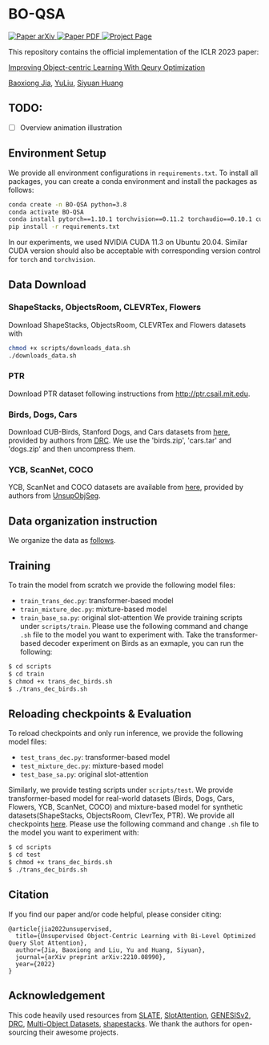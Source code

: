 # BO-QSA

<p align="left">
    <a href='https://arxiv.org/abs/2210.08990'>
      <img src='https://img.shields.io/badge/Paper-arXiv-green?style=plastic&logo=arXiv&logoColor=green' alt='Paper arXiv'>
    </a>
    <a href='https://arxiv.org/pdf/2210.08990.pdf'>
      <img src='https://img.shields.io/badge/Paper-PDF-red?style=plastic&logo=adobeacrobatreader&logoColor=red' alt='Paper PDF'>
    </a>
    <a href='https://bo-qsa.github.io'>
      <img src='https://img.shields.io/badge/Project-Page-blue?style=plastic&logo=Google%20chrome&logoColor=blue' alt='Project Page'>
    </a>
</p>

This repository contains the official implementation of the ICLR 2023 paper:

[Improving Object-centric Learning With Qeury Optimization](http://arxiv.org/abs/2210.08990)

[Baoxiong Jia](https://buzz-beater.github.io/), [YuLiu](https://yuliu-ly.github.io), [Siyuan Huang](https://siyuanhuang.com/)

## TODO:
- [ ] Overview animation illustration


## Environment Setup
We provide all environment configurations in ``requirements.txt``. To install all packages, you can create a conda environment and install the packages as follows: 
```bash
conda create -n BO-QSA python=3.8
conda activate BO-QSA
conda install pytorch==1.10.1 torchvision==0.11.2 torchaudio==0.10.1 cudatoolkit=11.3 -c pytorch -c conda-forge
pip install -r requirements.txt
```
In our experiments, we used NVIDIA CUDA 11.3 on Ubuntu 20.04. Similar CUDA version should also be acceptable with corresponding version control for ``torch`` and ``torchvision``.

## Data Download
### ShapeStacks, ObjectsRoom, CLEVRTex, Flowers
Download ShapeStacks, ObjectsRoom, CLEVRTex and Flowers datasets with
```bash
chmod +x scripts/downloads_data.sh
./downloads_data.sh
```

### PTR
Download PTR dataset following instructions from http://ptr.csail.mit.edu.

### Birds, Dogs, Cars
Download CUB-Birds, Stanford Dogs, and Cars datasets from [here](https://drive.google.com/drive/folders/1zEzsKV2hOlwaNRzrEXc9oGdpTBrrVIVk), provided by authors from [DRC](https://github.com/yuPeiyu98/DRC). We use the 'birds.zip', 'cars.tar' and 'dogs.zip' and then uncompress them.

### YCB, ScanNet, COCO
YCB, ScanNet and COCO datasets are available from [here](https://www.dropbox.com/sh/u1p1d6hysjxqauy/AACgEh0K5ANipuIeDnmaC5mQa?dl=0), provided by authors from [UnsupObjSeg](https://github.com/vLAR-group/UnsupObjSeg).

## Data organization instruction
We organize the data as [follows](./data/README.md).

## Training

To train the model from scratch we provide the following model files:
 - ``train_trans_dec.py``: transformer-based model
 - ``train_mixture_dec.py``: mixture-based model
 - ``train_base_sa.py``: original slot-attention
We provide training scripts under ```scripts/train```. Please use the following command and change ``.sh`` file to the model you want to experiment with. Take the transformer-based decoder experiment on Birds as an exmaple, you can run the following:
```bash
$ cd scripts
$ cd train
$ chmod +x trans_dec_birds.sh
$ ./trans_dec_birds.sh
```
## Reloading checkpoints & Evaluation

To reload checkpoints and only run inference, we provide the following model files:
 - ``test_trans_dec.py``: transformer-based model
 - ``test_mixture_dec.py``: mixture-based model
 - ``test_base_sa.py``: original slot-attention

Similarly, we provide testing scripts under ```scripts/test```. We provide transformer-based model for real-world datasets (Birds, Dogs, Cars, Flowers, YCB, ScanNet, COCO) 
and mixture-based model for synthetic datasets(ShapeStacks, ObjectsRoom, ClevrTex, PTR). We provide all checkpoints [here](https://drive.google.com/drive/folders/10LmK9JPWsSOcezqd6eLjuzn38VdwkBUf?usp=sharing). Please use the following command and change ``.sh`` file to the model you want to experiment with:
```bash
$ cd scripts
$ cd test
$ chmod +x trans_dec_birds.sh
$ ./trans_dec_birds.sh
```

## Citation
If you find our paper and/or code helpful, please consider citing:
```
@article{jia2022unsupervised,
  title={Unsupervised Object-Centric Learning with Bi-Level Optimized Query Slot Attention},
  author={Jia, Baoxiong and Liu, Yu and Huang, Siyuan},
  journal={arXiv preprint arXiv:2210.08990},
  year={2022}
}
```

## Acknowledgement
This code heavily used resources from [SLATE](https://github.com/singhgautam/slate), [SlotAttention](https://github.com/untitled-ai/slot_attention), [GENESISv2](https://github.com/applied-ai-lab/genesis), [DRC](https://github.com/yuPeiyu98/DRC.git), [Multi-Object Datasets](https://github.com/deepmind/multi_object_datasets), [shapestacks](https://github.com/ogroth/shapestacks). We thank the authors for open-sourcing their awesome projects.
